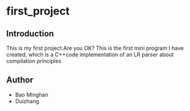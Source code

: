 # first_project

## Introduction
This is my first project.Are you OK?
This is the first mini program I have created, which is a C++code implementation of an LR parser about compilation principles
## Author
* Bao Minghan
* Duizhang
